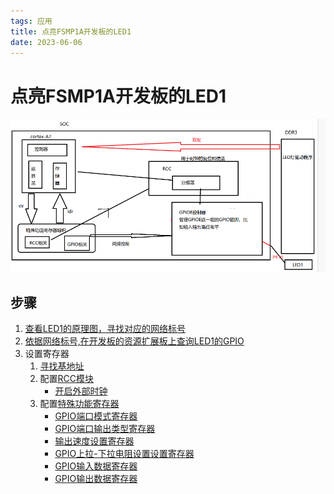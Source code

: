 ```yaml
---
tags: 应用
title: 点亮FSMP1A开发板的LED1
date: 2023-06-06
---
```

# 点亮FSMP1A开发板的LED1


![550](assets/20230606110114855.png)

## 步骤

1. [查看LED1的原理图，寻找对应的网络标号](查看LED1的原理图，寻找对应的网络标号.md)
2. [依据网络标号,在开发板的资源扩展板上查询LED1的GPIO](依据网络标号,在开发板的资源扩展板上查询LED1的GPIO.md)
3. 设置寄存器
	1. [寻找基地址](寻找基地址.md)
	2. 配置[RCC模块](RCC模块.md)
		- [开启外部时钟](开启外部时钟.md)
	3. 配置[特殊功能寄存器](STM32MP157特殊功能寄存器.md)
		- [GPIO端口模式寄存器](GPIO端口模式寄存器.md)
		- [GPIO端口输出类型寄存器](GPIO端口输出类型寄存器.md)
		- [输出速度设置寄存器](输出速度设置寄存器.md)
		- [GPIO上拉-下拉电阻设置设置寄存器](GPIO上拉-下拉电阻设置设置寄存器.md)
		- [GPIO输入数据寄存器](GPIO输入数据寄存器.md)
		- [GPIO输出数据寄存器](GPIO输出数据寄存器.md)






